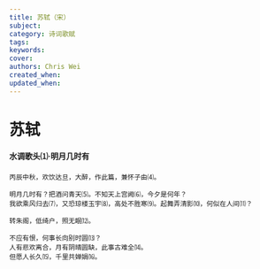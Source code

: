 ```yaml
---
title: 苏轼（宋）
subject: 
category: 诗词歌赋
tags: 
keywords: 
cover: 
authors: Chris Wei
created_when: 
updated_when: 
---
```


# 苏轼

#### 水调歌头⑴·明月几时有

```
丙辰中秋，欢饮达旦，大醉，作此篇，兼怀子由⑷。

明月几时有？把酒问青天⑸。不知天上宫阙⑹，今夕是何年？
我欲乘风归去⑺，又恐琼楼玉宇⑻，高处不胜寒⑼。起舞弄清影⑽，何似在人间⑾？

转朱阁，低绮户，照无眠⑿。

不应有恨，何事长向别时圆⒀？
人有悲欢离合，月有阴晴圆缺，此事古难全⒁。
但愿人长久⒂，千里共婵娟⒃。
```
